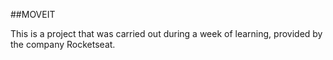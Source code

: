 ##MOVEIT

This is a project that was carried out during a week of learning, provided by the company Rocketseat.
